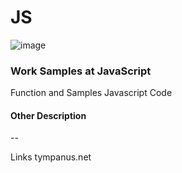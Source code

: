 # JS
![image](https://user-images.githubusercontent.com/3950155/189186881-db954ba1-b33d-4163-8294-363ee541a91a.png)

### Work Samples at JavaScript
Function and Samples Javascript Code

#### Other Description
--

Links
tympanus.net    







